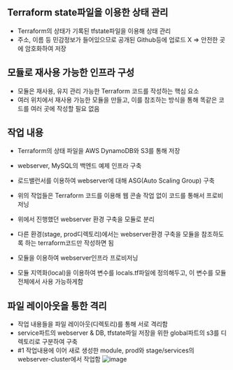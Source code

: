 ## Terraform state파일을 이용한 상태 관리 ##
- Terraform의 상태가 기록된 tfstate파일을 이용해 상태 관리
- 주소, 이름 등 민감정보가 들어있으므로 공개된 Github등에 업로드 X => 안전한 곳에 암호화하여 저장

## 모듈로 재사용 가능한 인프라 구성 ##
- 모듈은 재사용, 유지 관리 가능한 Terraform 코드를 작성하는 핵심 요소
- 여러 위치에서 재사용 가능한 모듈을 만들고, 이를 참조하는 방식을 통해 똑같은 코드를 여러 곳에 작성할 필요 없음

## 작업 내용 ##
- Terraform의 상태 파일을 AWS DynamoDB와 S3를 통해 저장
- webserver, MySQL의 백엔드 예제 인프라 구축
- 로드밸런서를 이용하여 webserver에 대해 ASG(Auto Scaling Group) 구축
- 위의 작업들은 Terraform 코드를 이용해 웹 콘솔 작업 없이 코드를 통해서 프로비저닝

- 위에서 진행했던 webserver 환경 구축을 모듈로 분리
- 다른 환경(stage, prod디렉토리)에서는 webserver환경 구축을 모듈을 참조하도록 하는 terraform코드만 작성하면 됨
- 모듈을 이용하여 webserver인프라 프로비저닝
- 모듈 지역화(local)을 이용하여 변수를 locals.tf파일에 정의해두고, 이 변수를 모듈 전체에서 사용 가능하게함

## 파일 레이아웃을 통한 격리 ##
- 작업 내용들을 파일 레이아웃(디렉토리)를 통해 서로 격리함
- service파트의 webserver & DB, tfstate파일 저장을 위한 global파트의 s3를 디렉토리로 구분하여 구축
- #1 작업내용에 이어 새로 생성한 module, prod와 stage/services의 webserver-cluster에서 작업함
  ![image](https://github.com/AhnDo0/Terraform-test/assets/51705063/56203608-95e2-458e-a01d-c94ab476e5d0)
